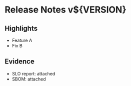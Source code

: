 # Release Notes v${VERSION}
## Highlights
- Feature A
- Fix B
## Evidence
- SLO report: attached
- SBOM: attached
